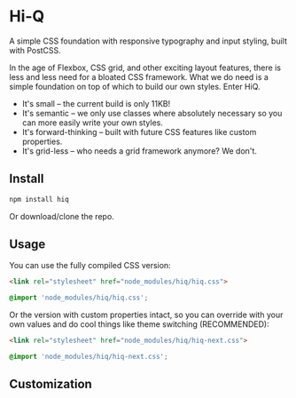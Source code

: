 # Hi-Q
A simple CSS foundation with responsive typography and input styling, built with PostCSS.


In the age of Flexbox, CSS grid, and other exciting layout features, there is less and less need for a bloated CSS framework. What we do need is a simple foundation on top of which to build our own styles. Enter HiQ.

* It's small – the current build is only 11KB!
* It's semantic – we only use classes where absolutely necessary so you can more easily write your own styles.
* It's forward-thinking – built with future CSS features like custom properties.
* It's grid-less – who needs a grid framework anymore? We don't.

## Install

```sh
npm install hiq
```

Or download/clone the repo.

## Usage

You can use the fully compiled CSS version:

```html
<link rel="stylesheet" href="node_modules/hiq/hiq.css">
```
```css
@import 'node_modules/hiq/hiq.css';
```

Or the version with custom properties intact, so you can override with your own values and do cool things like theme switching (RECOMMENDED):

```html
<link rel="stylesheet" href="node_modules/hiq/hiq-next.css">
```
```css
@import 'node_modules/hiq/hiq-next.css';
```

## Customization

